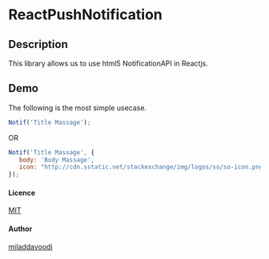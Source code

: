 # ReactPushNotification
 
 
## Description
This library allows us to use html5 NotificationAPI in Reactjs. 
 
## Demo
The following is the most simple usecase.

```jsx
Notif('Title Massage');
```
OR
```jsx
Notif('Title Massage', {
   body: 'Body Massage',
   icon: "http://cdn.sstatic.net/stackexchange/img/logos/so/so-icon.png"
});
```
 
#### Licence
[MIT](https://github.com/miladdavoodi/ReactPushNotification/blob/master/LICENSE)
 
#### Author
[miladdavoodi](https://github.com/miladdavoodi/)

